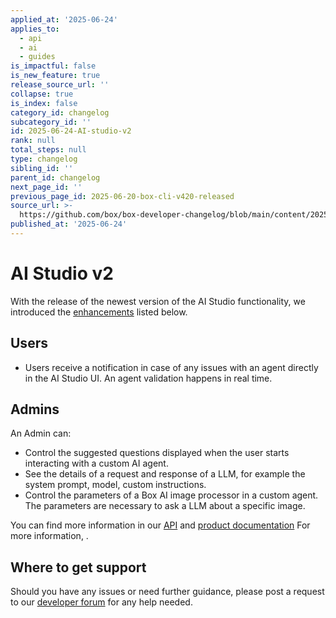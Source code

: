 ```yaml
---
applied_at: '2025-06-24'
applies_to:
  - api
  - ai
  - guides
is_impactful: false
is_new_feature: true
release_source_url: ''
collapse: true
is_index: false
category_id: changelog
subcategory_id: ''
id: 2025-06-24-AI-studio-v2
rank: null
total_steps: null
type: changelog
sibling_id: ''
parent_id: changelog
next_page_id: ''
previous_page_id: 2025-06-20-box-cli-v420-released
source_url: >-
  https://github.com/box/box-developer-changelog/blob/main/content/2025/06-24-AI-studio-v2.md
published_at: '2025-06-24'
---
```

# AI Studio v2

With the release of the newest version of the AI Studio functionality, we introduced the [enhancements][1] listed below.

## Users

* Users receive a notification in case of any issues with an agent directly in the AI Studio UI. An agent validation happens in real time.

## Admins

An Admin can:

* Control the suggested questions displayed when the user starts interacting with a custom AI agent.
* See the details of a request and response of a LLM, for example the system prompt, model, custom instructions.
* Control the parameters of a Box AI image processor in a custom agent. The parameters are necessary to ask a LLM about a specific image.

<!-- more -->

You can find more information in our [API][1] and [product documentation][2] For more information, .

## Where to get support

Should you have any issues or need further guidance, please post a request to our [developer forum][3] for any help needed.

[1]: e://get-ai-agents/
[2]: https://support.box.com/hc/en-us/articles/37228357884179-Creating-and-Configuring-Agents
[3]: https://forum.box.com/